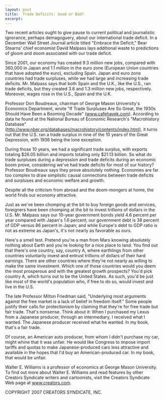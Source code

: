 ```yaml
---
layout: post
title:  Trade Deficits: Good or Bad?
excerpt:
---
```


Two recent articles ought to give pause to current political and journalistic ignorance, perhaps demagoguery, about our international trade deficit. In a December Wall Street Journal article titled "Embrace the Deficit," Bear Stearns' chief economist David Malpass lays additional waste to predictions of gloom and doom associated with our trade deficit.

Since 2001, our economy has created 9.3 million new jobs, compared with 360,000 in Japan and 1.1 million in the euro zone (European Union countries that have adopted the euro), excluding Spain. Japan and euro zone countries had trade surpluses, while we had large and increasing trade deficits. Mr. Malpass says that both Spain and the U.K., like the U.S., ran trade deficits, but they created 3.6 and 1.3 million new jobs, respectively. Moreover, wages rose in the U.S., Spain and the U.K.

Professor Don Boudreaux, chairman of George Mason University's Economics Department, wrote "If Trade Surpluses Are So Great, the 1930s Should Have Been a Booming Decade" (www.cafehayek.com). According to data he found at the National Bureau of Economic Research's "Macrohistory Database" (http://www.nber.org/databases/macrohistory/contents/index.html), it turns out that the U.S. ran a trade surplus in nine of the 10 years of the Great Depression, with 1936 being the lone exception.

During those 10 years, we had a significant trade surplus, with exports totaling $26.05 billion and imports totaling only $21.13 billion. So what do trade surpluses during a depression and trade deficits during an economic boom prove, considering we've had trade deficits for most of our history? Professor Boudreaux says they prove absolutely nothing. Economies are far too complex to draw simplistic causal connections between trade deficits and surpluses and economic welfare and growth.

Despite all the criticism from abroad and the doom-mongers at home, the world finds our economy attractive.

 Just as we've been chomping at the bit to buy foreign goods and services, foreigners have been chomping at the bit to invest trillions of dollars in the U.S. Mr. Malpass says our 10-year government bonds yield 4.6 percent per year compared with Japan's 1.6 percent; our government debt is 38 percent of GDP versus 86 percent in Japan; and while Europe's debt to GDP ratio is not as extreme as Japan's, it's not nearly as favorable as ours.

Here's a smell test. Pretend you're a man from Mars knowing absolutely nothing about Earth and you're looking for a nice place to land. You find out that there's one country, say, country A, where earthlings from other countries voluntarily invest and entrust trillions of dollars of their hard earnings. There are other countries where they're not nearly as willing to make the same investment. Which one of those countries would you deem the most prosperous and with the greatest growth prospects? You'd pick country A, which turns out to be the United States. As such, you'd be just like most of the world's population who, if free to do so, would invest and live in the U.S.

The late Professor Milton Friedman said, "Underlying most arguments against the free market is a lack of belief in freedom itself." Some people justify their calls for protectionism by claiming that they're for free trade but fair trade. That's nonsense. Think about it: When I purchased my Lexus from a Japanese producer, through an intermediary, I received what I wanted. The Japanese producer received what he wanted. In my book, that's a fair trade.

Of course, an American auto producer, from whom I didn't purchase my car, might whine that it was unfair. He would like Congress to impose import tariffs and quotas to make Japanese-produced cars less attractive and available in the hopes that I'd buy an American-produced car. In my book, that would be unfair.

Walter E. Williams is a professor of economics at George Mason University. To find out more about Walter E. Williams and read features by other Creators Syndicate writers and cartoonists, visit the Creators Syndicate Web page at www.creators.com.

COPYRIGHT 2007 CREATORS SYNDICATE, INC.
